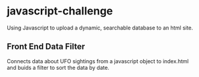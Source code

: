 # javascript-challenge
Using Javascript to upload a dynamic, searchable database to an html site. 


## Front End Data Filter
Connects data about UFO sightings from a javascript object to index.html and buids a filter to sort the data by date. 
